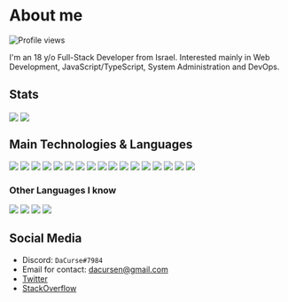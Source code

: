 # About me
![Profile views](https://gpvc.arturio.dev/DaCurse)

I'm an 18 y/o Full-Stack Developer from Israel. Interested mainly in Web Development, JavaScript/TypeScript, System Administration and DevOps.

## Stats
<img src="https://github-readme-stats.vercel.app/api?username=DaCurse&count_private=true&show_icons=true&theme=dark" align="center" /> <img src="https://github-readme-stats.vercel.app/api/top-langs/?username=DaCurse&theme=dark&layout=compact" align="center" />

## Main Technologies & Languages
<img src="https://img.shields.io/badge/-HTML5-E34F26?style=flat&logo=html5&logoColor=white" /> <img src="https://img.shields.io/badge/-CSS3-1572B6?style=flat&logo=css3&logoColor=white" />
<img src="https://img.shields.io/badge/-Bootstrap-563D7C?style=flat&logo=bootstrap&logoColor=white" />
<img src="https://img.shields.io/badge/-JavaScript-eed718?style=flat&logo=javascript&logoColor=ffffff" />
<img src="https://img.shields.io/badge/-React-000000?style=flat&logo=react&logoColor=00c8ff" />
<img src="https://img.shields.io/badge/-Redux-7248B6?style=flat&logo=redux&logoColor=ffffff" />
<img src="https://img.shields.io/badge/-Jest-C64414?style=flat&logo=jest&logoColor=ffffff" />
<img src="https://img.shields.io/badge/-Node.js-3C873A?style=flat&logo=node.js&logoColor=white" />
<img src="https://img.shields.io/badge/-Yarn-2B8AB5?style=flat&logo=yarn&logoColor=white" /> 
<img src="https://img.shields.io/badge/-Express.js-787878?style=flat" />
<img src="https://img.shields.io/badge/-Socket.IO-FFFFFF?style=flat&logo=socket.io&logoColor=black" />
<img src="http://img.shields.io/badge/-TypeScript-2F74C0?style=flat&logo=typescript&logoColor=FFFFFF" />
<img src="http://img.shields.io/badge/-NestJS-D9224C?style=flat&logo=nestjs&logoColor=FFFFFF" />
<img src="http://img.shields.io/badge/-Git-F1502F?style=flat&logo=git&logoColor=FFFFFF" />
<img src="https://img.shields.io/badge/-MySQL-F29111?style=flat&logo=mysql&logoColor=FFFFFF" />
<img src="https://img.shields.io/badge/-SQLite-6CB9E1?style=flat&logo=sqlite&logoColor=FFFFFF" />
<img src="https://img.shields.io/badge/-Docker-2391E6?style=flat&logo=docker&logoColor=FFFFFF" />

### Other Languages I know
<img src="https://img.shields.io/badge/-Python-black?style=flat&logo=python&logoColor=white"> <img src="http://img.shields.io/badge/-Java-F89820?style=flat&logo=java&logoColor=white">
<img src="https://img.shields.io/badge/-C%23-9D74D5?style=flat&logo=c%20sharp&logoColor=ffffff">
<img src="https://img.shields.io/badge/-C, C%2B%2B-659AD2?style=flat&logo=c%2B%2B&logoColor=ffffff">


## Social Media
* Discord: `DaCurse#7984`
* Email for contact: [dacursen@gmail.com](mailto:dacursen@gmail.com)
* [Twitter](https://twitter.com/dacurse0)
* [StackOverflow](https://stackoverflow.com/users/11691682/dacurse)
